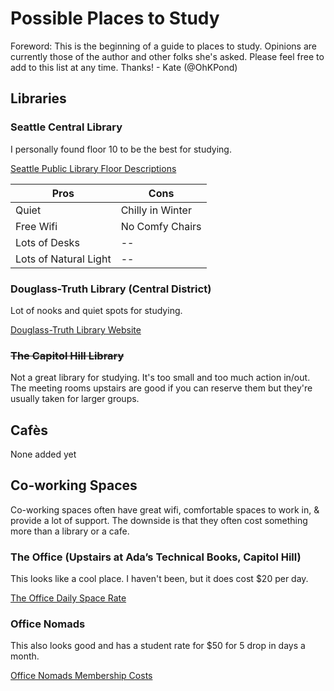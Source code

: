 Possible Places to Study
=============
Foreword: This is the beginning of a guide to places to study. Opinions are currently those of the author and other folks she's asked. Please feel free to add to this list at any time. Thanks! - Kate (@OhKPond)

## Libraries ##

### Seattle Central Library ###
I personally found floor 10 to be the best for studying.

[Seattle Public Library Floor Descriptions](http://www.spl.org/locations/central-library/cen-plan-a-visit/cen-floor-by-floor-highlights)

Pros  | Cons
------------- | -------------
Quiet  | Chilly in Winter
Free Wifi  | No Comfy Chairs
Lots of Desks | --
Lots of Natural Light | --

### Douglass-Truth Library (Central District) ###

Lot of nooks and quiet spots for studying.

[Douglass-Truth Library Website](http://www.spl.org/locations/douglass-truth-branch)

###  ~~The Capitol Hill Library~~ ###

Not a great library for studying. It's too small and too much action in/out. The meeting rooms upstairs are good if you can reserve them but they're usually taken for larger groups.

## Cafès ##

None added yet

## Co-working Spaces ##
Co-working spaces often have great wifi, comfortable spaces to work in, & provide a lot of support. The downside is that they often cost something more than a library or a cafe.

### The Office (Upstairs at Ada’s Technical Books, Capitol Hill) ###

This looks like a cool place. I haven't been, but it does cost $20 per day.

[The Office Daily Space Rate](http://theoffice.adasbooks.com/daily-spaces/)

### Office Nomads ###

This also looks good and has a student rate for $50 for 5 drop in days a month.

[Office Nomads Membership Costs](http://officenomads.com/join/)
